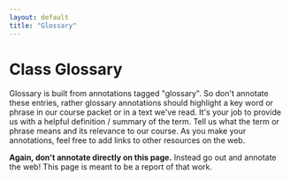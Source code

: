 ```yaml
---
layout: default
title: "Glossary"
---
```


# Class Glossary

Glossary is built from annotations tagged "glossary". So don't annotate these entries, rather glossary annotations should highlight a key word or phrase in our course packet or in a text we've read.  It's your job to provide us with a helpful definition / summary of the term. Tell us what the term or phrase means and its relevance to our course. As you make your annotations, feel free to add links to other resources on the web. 

**Again, don't annotate directly on this page.** Instead go out and annotate the web! This page is meant to be a report of that work. 

<div>
<div id="result">
</div>

<script src="https://ajax.googleapis.com/ajax/libs/jquery/3.5.1/jquery.min.js"></script>
<!-- order of scripts is important -->
<script src="{{ '/assets/js/checkLogin.js' | absolute_url }}"></script> <!-- checkLogin fxn -->
<script src="{{ '/assets/js/displayGlossary.js' | absolute_url }}"></script> <!-- displayGlossary -->
<script type="text/javascript">
$(document).ready(() => {
  checkLogin(displayGlossary, {tag: "glossary"});
});
</script>
</div>  
